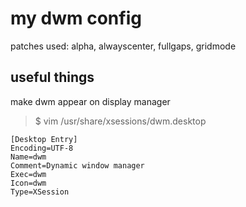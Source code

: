 # my dwm config
patches used: alpha, alwayscenter, fullgaps, gridmode

## useful things
make dwm appear on display manager
> $ vim /usr/share/xsessions/dwm.desktop
```
[Desktop Entry]
Encoding=UTF-8
Name=dwm
Comment=Dynamic window manager
Exec=dwm
Icon=dwm
Type=XSession
```
